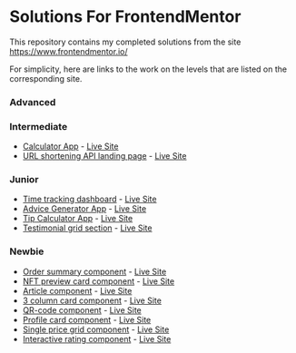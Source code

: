 # Solutions For FrontendMentor
This repository contains my completed solutions from the site https://www.frontendmentor.io/

For simplicity, here are links to the work on the levels that are listed on the corresponding site.



### Advanced

### Intermediate
- [Calculator App](https://github.com/BeemoCode/solutionForFrontendMentor/tree/main/calculator-app/src) - [Live Site](https://calculator-frontendmentor-faleev.netlify.app/)
- [URL shortening API landing page](https://github.com/BeemoCode/solutionForFrontendMentor/tree/main/url-shortening-api) - [Live Site](https://shorten-url-frontendmentor-faleev.netlify.app/)

### Junior

- [Time tracking dashboard](https://github.com/BeemoCode/solutionForFrontendMentor/tree/main/time-tracking-dashboard/src) - [Live Site](https://dashboard-frontendmentor-faleev.netlify.app/)
- [Advice Generator App](https://github.com/BeemoCode/solutionForFrontendMentor/tree/main/advice-generator-app-main/src) - [Live Site](https://advice-frontendmentor-faleev.netlify.app/)
- [Tip Calculator App](https://github.com/BeemoCode/solutionForFrontendMentor/tree/main/tip-calculator-app/src) - [Live Site](https://tip-calc-app-fm-faleev.netlify.app/)
- [Testimonial grid section](https://github.com/BeemoCode/solutionForFrontendMentor/tree/main/testimonial-grid-section/src) - [Live Site](https://testimonials-grid-fm-faleev.netlify.app/)

### Newbie


- [Order summary component](https://github.com/BeemoCode/solutionForFrontendMentor/tree/main/order-summary-component/src) - [Live Site](https://order-comp-frontendmentor-faleev.netlify.app/)
- [NFT preview card component](https://github.com/BeemoCode/solutionForFrontendMentor/tree/main/nft-preview-card-component/src) - [Live Site](https://nft-card-component-faleev.netlify.app/)
- [Article component](https://github.com/BeemoCode/solutionForFrontendMentor/tree/main/article-preview-component/src) - [Live Site](https://article-component-frontendmentor-faleev.netlify.app/)
- [3 column card component](https://github.com/BeemoCode/solutionForFrontendMentor/tree/main/3-column-card-component/src) - [Live Site](https://3col-card-frontendmentor-faleev.netlify.app/)
- [QR-code component](https://github.com/BeemoCode/solutionForFrontendMentor/tree/main/qr-code-component/src) - [Live Site](https://qr-component-frontendmentor-faleev.netlify.app/)
- [Profile card component](https://github.com/BeemoCode/solutionForFrontendMentor/tree/main/profile-card-component/src) - [Live Site](https://profile-card-fm-faleev.netlify.app/)
- [Single price grid component](https://github.com/BeemoCode/solutionForFrontendMentor/tree/main/single-price-grid-component/src) - [Live Site](https://price-grid-component-faleev.netlify.app/)
- [Interactive rating component](https://github.com/BeemoCode/solutionForFrontendMentor/tree/main/interactive-rating-component/src) - [Live Site](https://interactive-rating-comp-fm-faleev.netlify.app/)
